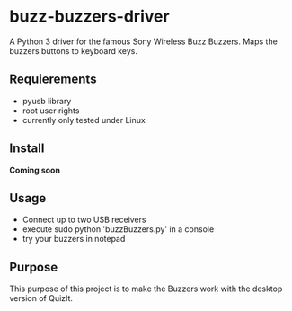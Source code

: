 # buzz-buzzers-driver
A Python 3 driver for the famous Sony Wireless Buzz Buzzers. Maps the buzzers buttons to keyboard keys.

## Requierements
* pyusb library
* root user rights
* currently only tested under Linux

## Install
**Coming soon**

## Usage
* Connect up to two USB receivers
* execute sudo python 'buzzBuzzers.py' in a console
* try your buzzers in notepad

## Purpose
This purpose of this project is to make the Buzzers work with the desktop version of QuizIt.
